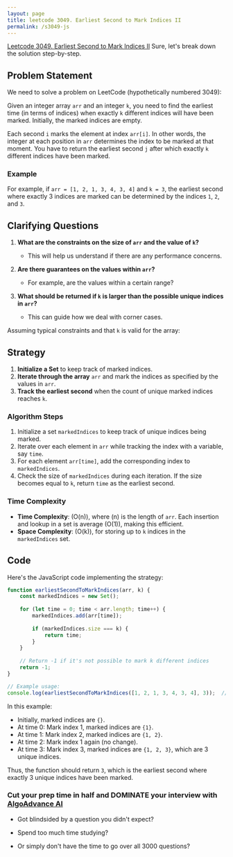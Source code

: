 ```yaml
---
layout: page
title: leetcode 3049. Earliest Second to Mark Indices II
permalink: /s3049-js
---
```

[Leetcode 3049. Earliest Second to Mark Indices II](https://algoadvance.github.io/algoadvance/l3049)
Sure, let's break down the solution step-by-step.

## Problem Statement

We need to solve a problem on LeetCode (hypothetically numbered 3049):

Given an integer array `arr` and an integer `k`, you need to find the earliest time (in terms of indices) when exactly `k` different indices will have been marked. Initially, the marked indices are empty.

Each second `i` marks the element at index `arr[i]`. In other words, the integer at each position in `arr` determines the index to be marked at that moment. You have to return the earliest second `j` after which exactly `k` different indices have been marked.

### Example

For example, if `arr = [1, 2, 1, 3, 4, 3, 4]` and `k = 3`, the earliest second where exactly 3 indices are marked can be determined by the indices `1`, `2`, and `3`.

## Clarifying Questions

1. **What are the constraints on the size of `arr` and the value of `k`?**
   - This will help us understand if there are any performance concerns.
   
2. **Are there guarantees on the values within `arr`?**
   - For example, are the values within a certain range?

3. **What should be returned if `k` is larger than the possible unique indices in `arr`?**
   - This can guide how we deal with corner cases.

Assuming typical constraints and that `k` is valid for the array:

## Strategy

1. **Initialize a Set** to keep track of marked indices.
2. **Iterate through the array** `arr` and mark the indices as specified by the values in `arr`.
3. **Track the earliest second** when the count of unique marked indices reaches `k`.

### Algorithm Steps

1. Initialize a set `markedIndices` to keep track of unique indices being marked.
2. Iterate over each element in `arr` while tracking the index with a variable, say `time`.
3. For each element `arr[time]`, add the corresponding index to `markedIndices`.
4. Check the size of `markedIndices` during each iteration. If the size becomes equal to `k`, return `time` as the earliest second.

### Time Complexity

- **Time Complexity**: \(O(n)\), where \(n\) is the length of `arr`. Each insertion and lookup in a set is average \(O(1)\), making this efficient.
- **Space Complexity**: \(O(k)\), for storing up to `k` indices in the `markedIndices` set.

## Code

Here's the JavaScript code implementing the strategy:

```javascript
function earliestSecondToMarkIndices(arr, k) {
    const markedIndices = new Set();
    
    for (let time = 0; time < arr.length; time++) {
        markedIndices.add(arr[time]);
        
        if (markedIndices.size === k) {
            return time;
        }
    }
    
    // Return -1 if it's not possible to mark k different indices
    return -1;
}

// Example usage:
console.log(earliestSecondToMarkIndices([1, 2, 1, 3, 4, 3, 4], 3));  // Output: 3
```

In this example:
- Initially, marked indices are `{}`.
- At time 0: Mark index 1, marked indices are `{1}`.
- At time 1: Mark index 2, marked indices are `{1, 2}`.
- At time 2: Mark index 1 again (no change).
- At time 3: Mark index 3, marked indices are `{1, 2, 3}`, which are 3 unique indices.

Thus, the function should return `3`, which is the earliest second where exactly 3 unique indices have been marked.


### Cut your prep time in half and DOMINATE your interview with [AlgoAdvance AI](https://algoAdvance.com)

- Got blindsided by a question you didn't expect?

- Spend too much time studying?

- Or simply don't have the time to go over all 3000 questions?

